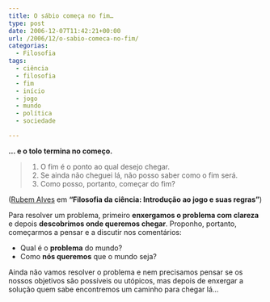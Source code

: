 ```yaml
---
title: O sábio começa no fim…
type: post
date: 2006-12-07T11:42:21+00:00
url: /2006/12/o-sabio-comeca-no-fim/
categorias:
  - Filosofia
tags:
  - ciência
  - filosofia
  - fim
  - início
  - jogo
  - mundo
  - política
  - sociedade

---
```

**… e o tolo termina no começo.**

>   1. O fim é o ponto ao qual desejo chegar.
>   2. Se ainda não cheguei lá, não posso saber como o fim será.
>   3. Como posso, portanto, começar do fim?

([Rubem Alves][1] em **“Filosofia da ciência: Introdução ao jogo e suas regras”**)

Para resolver um problema, primeiro **enxergamos o problema com clareza** e depois **descobrimos onde queremos chegar**. Proponho, portanto, começarmos a pensar e a discutir nos comentários:

  * Qual é o **problema** do mundo?
  * Como **nós queremos** que o mundo seja?

Ainda não vamos resolver o problema e nem precisamos pensar se os nossos objetivos são possíveis ou utópicos, mas depois de enxergar a solução quem sabe encontremos um caminho para chegar lá…

 [1]: http://pt.wikipedia.org/wiki/Rubem_Alves

